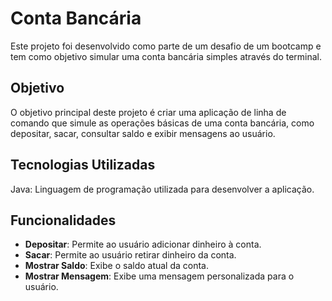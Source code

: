 # Conta Bancária
Este projeto foi desenvolvido como parte de um desafio de um bootcamp e tem como objetivo simular uma conta bancária simples através do terminal.

## Objetivo
O objetivo principal deste projeto é criar uma aplicação de linha de comando que simule as operações básicas de uma conta bancária, como depositar, sacar, consultar saldo e exibir mensagens ao usuário.

## Tecnologias Utilizadas
Java: Linguagem de programação utilizada para desenvolver a aplicação.
## Funcionalidades
- **Depositar**: Permite ao usuário adicionar dinheiro à conta.
- **Sacar**: Permite ao usuário retirar dinheiro da conta.
- **Mostrar Saldo**: Exibe o saldo atual da conta.
- **Mostrar Mensagem**: Exibe uma mensagem personalizada para o usuário.
